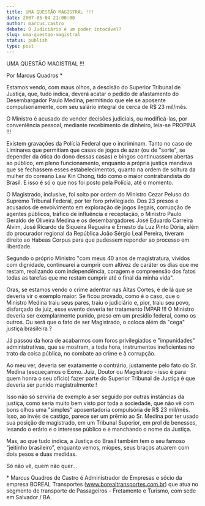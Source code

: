 ```yaml
---
title: UMA QUESTÃO MAGISTRAL !!!
date: 2007-05-04 21:00:00
author: marcus.castro
debate: O Judiciário é um poder intocável?
slug: uma-questao-magistral
status: publish 
type: post
---
```


UMA QUESTÃO MAGISTRAL !!!   

Por Marcus Quadros \*   

Estamos vendo, com maus olhos, a descisão do Superior Tribunal de Justiça, que, tudo indica, deverá acatar o pedido de afastamento do Desembargador Paulo Medina, permitindo que ele se aposente compulsoriamente, com seu salário integral de cerca de R$ 23 mil/mês.   

O Ministro é acusado de vender decisões judiciais, ou modificá-las, por conveniência pessoal, mediante recebimento de dinheiro, leia-se PROPINA !!!   

Existem gravações da Polícia Federal que o incriminam. Tanto no caso de Liminares que permitiam que casas de jogos de azar (ou de "sorte", se depender da ótica do dono dessas casas) e bingos continuassem abertas ao público, em pleno funcionamento, enquanto a própria justiça mandava que se fechassem esses estabelecimentos, quanto na ordem de soltura da mulher do coreano Law Kin Chong, tido como o maior contrabandista do Brasil. E isso é só o que nos foi posto pela Polícia, até o momento.   

O Magistrado, inclusive, foi solto por ordem do Ministro Cezar Peluso do Supremo Tribunal Federal, por ter foro privilegiado. Dos 23 presos e acusados de envolvimento em exploração de jogos ilegais, corrupção de agentes públicos, tráfico de influência e receptação, o Ministro Paulo Geraldo de Oliveira Medina e os desembargadores José Eduardo Carreira Alvim, José Ricardo de Siqueira Regueira e Ernesto da Luz Pinto Dória, além do procurador regional da República João Sérgio Leal Pereira, tiveram direito ao Habeas Corpus para que pudessem reponder ao processo em liberdade.   

Segundo o próprio Ministro "com meus 40 anos de magistratura, vividos com dignidade, continuarei a cumprir com altivez de caráter os dias que me restam, realizando com independência, coragem e compreensão dos fatos todas as tarefas que me restam cumprir até o final da minha vida".  

Oras, se estamos vendo o crime adentrar nas Altas Cortes, é de lá que se deveria vir o exemplo maior. Se ficou provado, como é o caso, que o Ministro Medina traiu seus pares, traiu o judiciário e, pior, traiu seu povo, disfarçado de juiz, esse evento deveria ter tratamento ÍMPAR !!! O Ministro deveria ser exemplarmente punido, preso em um presídio federal, como os outros. Ou será que o fato de ser Magistrado, o coloca além da "cega" justiça brasileira ?   

Já passou da hora de acabarmos com foros privilegiados e "impunidades" administrativas, que se mostram, a toda hora, instrumentos ineficientes no trato da coisa pública, no combate ao crime e à corrupção.   

Ao meu ver, deveria ser exatamente o contrário, justamente pelo fato do Sr. Medina (esqueçamos o Exmo. Juiz, Doutor ou Magistrado - isso é para quem honra o seu ofício) fazer parte do Superior Tribunal de Justiça é que deveria ser punido magistralmente !   

Isso não só serviria de exemplo a ser seguido por outras instâncias da justiça, como seria muito bem visto por toda a sociedade, que não vê com bons olhos uma "simples" aposentadoria compulsória de R$ 23 mil/mês. Isso, ao invés de castigo, parece ser um prêmio ao Sr. Medina por ter usado sua posição de magistrado, em um Tribunal Superior, em prol de benesses, lesando o erário e o interesse público e e manchando o nome da Justiça.   

Mas, ao que tudo indica, a Justiça do Brasil também tem o seu famoso "jeitinho brasileiro", enquanto vemos, míopes, seus braços atuarem com dois pesos e duas medidas.   

Só não vê, quem não quer...   

  

  

 \* Marcus Quadros de Castro é Administrador de Empresas e sócio da empresa BOREAL Transportes (www.borealtransportes.com.br) que atua no segmento de transporte de Passageiros - Fretamento e Turismo, com sede em Salvador / BA.
